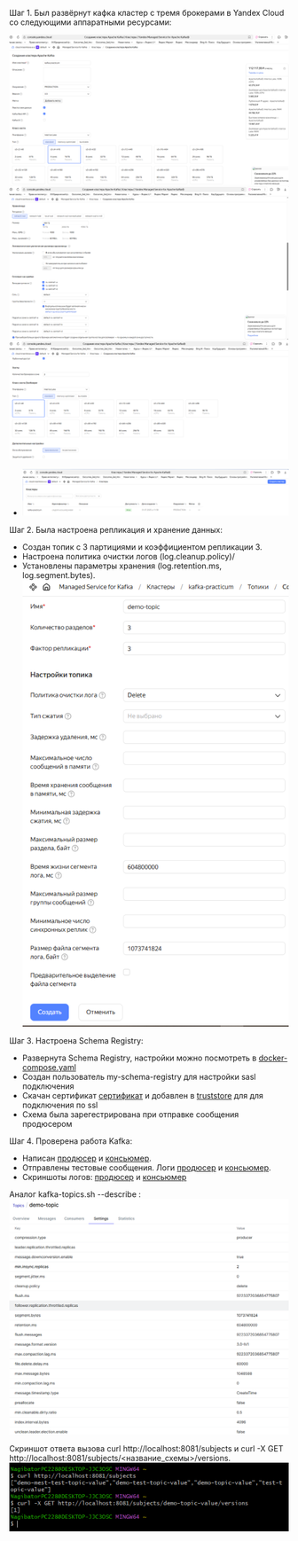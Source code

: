 Шаг 1. Был развёрнут кафка кластер с тремя брокерами в Yandex Cloud со следующими аппаратными ресурсами:

![Снимок экрана кластера](/task1_report/Снимок%20экрана%20(320).png)
![Снимок экрана кластера](/task1_report/Снимок%20экрана%20(324).png)
![Снимок экрана кластера](/task1_report/Снимок%20экрана%20(389).png)
- ![Снимок экрана кластера](/task1_report/Снимок%20экрана%20(390).png)

Шаг 2. Была настроена репликация и хранение данных:
- Создан топик с 3 партициями и коэффициентом репликации 3.
- Настроена политика очистки логов (log.cleanup.policy)/
- Установлены параметры хранения (log.retention.ms, log.segment.bytes).
![Снимок экрана кластера](/task1_report/Снимок%20экрана%20(391).png)

Шаг 3. Настроена Schema Registry:
- Развернута Schema Registry, настройки можно посмотреть в [docker-compose.yaml](../docker-compose.yaml)
- Создан пользователь my-schema-registry для настройки sasl подключения
- Скачан сертификат [сертификат](../certs/yandex-ca.pem) и добавлен в [truststore](../certs/yandex-truststore.jks) для для подключения по ssl
- Схема была зарегестрирована при отправке сообщения продюсером

Шаг 4. Проверена работа Kafka:
- Написан [продюсер](../avro-producer) и [консьюмер](../avro-consumer).
- Отправлены тестовые сообщения. Логи [продюсер](../task1_report/producer_log.txt) и [консьюмер](../task1_report/consumer_log.txt).
- Скриншоты логов: [продюсер](../task1_report/producer_log.png) и [консьюмер](../task1_report/consumer_log.png)

Аналог kafka-topics.sh --describe :
![Снимок экрана кластера](../task1_report/Снимок%20экрана%20(16).png)

Скриншот ответа вызова curl http://localhost:8081/subjects
и curl -X GET http://localhost:8081/subjects/<название_схемы>/versions.
![Снимок экрана кластера](../task1_report/Снимок%20экрана%20(17).png)